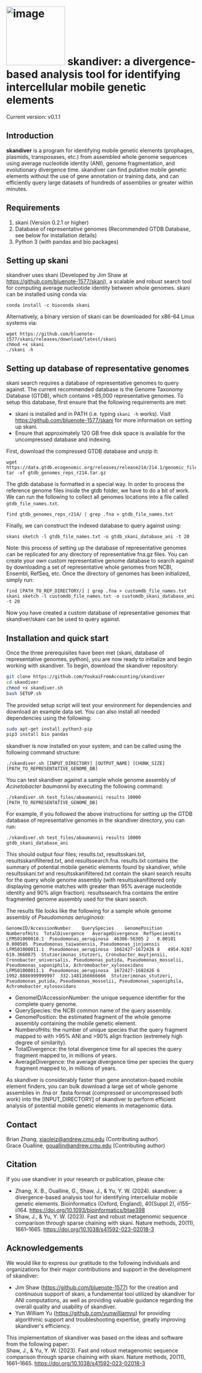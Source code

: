 # <img width="156" alt="image" src="https://github.com/YoukaiFromAccounting/skandiver/assets/14861442/9871ada2-692b-4cf3-9228-9f8c930134bf">  skandiver: a divergence-based analysis tool for identifying intercellular mobile genetic elements 

Current version: v0.1.1 

## Introduction
**skandiver** is a program for identifying mobile genetic elements (prophages, plasmids, transposases, etc.) from assembled whole genome sequences using average nucleotide identity (ANI), genome fragmentation, and evolutionary divergence time. skandiver can find putative mobile genetic elements without the use of gene annotation or training data, and can efficiently query large datasets of hundreds of assemblies or greater within minutes. 

## Requirements 
1. skani (Version 0.2.1 or higher)
2. Database of representative genomes (Recommended GTDB Database, see below for installation details)
3. Python 3 (with pandas and bio packages)

## Setting up skani
skandiver uses skani (Developed by Jim Shaw at https://github.com/bluenote-1577/skani), a scalable and robust search tool for computing average nucleotide identity between whole genomes. skani can be installed using conda via:
```
conda install -c bioconda skani
```
Alternatively, a binary version of skani can be downloaded for x86-64 Linux systems via:
```
wget https://github.com/bluenote-1577/skani/releases/download/latest/skani
chmod +x skani
./skani -h
```

## Setting up database of representative genomes
skani search requires a database of representative genomes to query against. The current recommended database is the Genome Taxonomy Database (GTDB), which contains >85,000 representative genomes. 
To setup this database, first ensure that the following requirements are met: 
* skani is installed and in PATH (i.e. typing ```skani -h``` works). Visit https://github.com/bluenote-1577/skani for more information on setting up skani.
* Ensure that approximately 120 GB free disk space is available for the uncompressed database and indexing.

First, download the compressed GTDB database and unzip it:
```
wget
https://data.gtdb.ecogenomic.org/releases/release214/214.1/genomic_files_reps/gtdb_genomes_reps_r214.tar.gz
tar -xf gtdb_genomes_reps_r214.tar.gz
```

The gtdb database is formatted in a special way. In order to process the reference genome files inside the gtdb folder, we have to do a bit of work. We can run the following to collect all genomes locations into a file called ```gtdb_file_names.txt```.
```
find gtdb_genomes_reps_r214/ | grep .fna > gtdb_file_names.txt
```

Finally, we can construct the indexed database to query against using:
```
skani sketch -l gtdb_file_names.txt -o gtdb_skani_database_ani -t 20
```

Note: this process of setting up the database of representative genomes can be replicated for any directory of representative fna.gz files. You can create your own custom representative genome database to search against by downloading a set of representative whole genomes from NCBI, Ensembl, RefSeq, etc. Once the directory of genomes has been initialized, simply run:
```
find [PATH_TO_REP_DIRECTORY/] | grep .fna > customdb_file_names.txt
skani sketch -l customdb_file_names.txt -o customdb_skani_database_ani -t 20
```
Now you have created a custom database of representative genomes that skandiver/skani can be used to query against. 


## Installation and quick start
Once the three prerequisites have been met (skani, database of representative genomes, python), you are now ready to initialize and begin working with skandiver. To begin, download the skandiver repository: 
```sh
git clone https://github.com/YoukaiFromAccounting/skandiver
cd skandiver
chmod +x skandiver.sh
bash SETUP.sh
```

The provided setup script will test your environment for dependencies and download an example data set. You can also install all needed dependencies using the following: 
```sh
sudo apt-get install python3-pip
pip3 install bio pandas
```
skandiver is now installed on your system, and can be called using the following command structure:
```
./skandiver.sh [INPUT_DIRECTORY] [OUTPUT_NAME] [CHUNK_SIZE] [PATH_TO_REPRESENTATIVE_GENOME_DB]
```

You can test skandiver against a sample whole genome assembly of _Acinetobacter baumannii_ by executing the following command: 
```
./skandiver.sh test_files/abaumannii results 10000 [PATH_TO_REPRESENTATIVE_GENOME_DB]
```
For example, if you followed the above instructions for setting up the GTDB database of representative genomes in the skandiver directory, you can run:
```
./skandiver.sh test_files/abaumannii results 10000 gtdb_skani_database_ani
```
This should output four files; results.txt, resultsskani.txt, resultsskanifiltered.txt, and resultssearch.fna. results.txt contains the summary of potential mobile genetic elements found by skandiver, while resultsskani.txt and resultsskanifiltered.txt contain the skani search results for the query whole genome assembly (with resultsskanifiltered only displaying genome matches with greater than 95% average nucleotide identity and 90% align fraction). resultssearch.fna contains the entire fragmented genome assembly used for the skani search. 

The results file looks like the following for a sample whole genome assembly of _Pseudomonas aeruginosa_:
```
GenomeID/AccessionNumber	QuerySpecies	GenomePosition	NumberofHits  TotalDivergence	AverageDivergence  RefSpeciesHits
LFMS01000010.1	Pseudomonas_aeruginosa	46306-56305	2	0.00101	0.000505  Pseudomonas_taiwanensis, Pseudomonas_jinjuensis
LFMS01000011.1	Pseudomonas_aeruginosa	1662427-1672426	8	4954.9287	619.3660875  Stutzerimonas_stutzeri, Cronobacter_muytjensii, Cronobacter_universalis, Pseudomonas_putida, Pseudomonas_mosselii, Pseudomonas_saponiphila, Achromobacter_xylosoxidans
LFMS01000011.1	Pseudomonas_aeruginosa	1672427-1682426	6	1992.8886999999997	332.1481166666666  Stutzerimonas_stutzeri, Pseudomonas_putida, Pseudomonas_mosselii, Pseudomonas_saponiphila, Achromobacter_xylosoxidans

```
* GenomeID/AccessionNumber: the unique sequence identifier for the complete query genome.
* QuerySpecies: the NCBI common name of the query assembly.
* GenomePosition: the estimated fragment of the whole genome assembly containing the mobile genetic element.
* NumberofHits: the number of unique species that the query fragment mapped to with >95% ANI and >90% align fraction (extremely high degree of similarity).
* TotalDivergence: the total divergence time for all species the query fragment mapped to, in millions of years.
* AverageDivergence: the average divergence time per species the query fragment mapped to, in millions of years.

As skandiver is considerably faster than gene annotation-based mobile element finders, you can bulk download a large set of whole genome assemblies in .fna or .fasta format (compressed or uncompressed both work) into the [INPUT_DIRECTORY] of skandiver to perform efficient analysis of potential mobile genetic elements in metagenomic data.

## Contact
  Brian Zhang, xiaoleiz@andrew.cmu.edu (Contributing author)  
  Grace Oualline, gouallin@andrew.cmu.edu (Contributing author)

## Citation
If you use skandiver in your research or publication, please cite:

* Zhang, X. B., Oualline, G., Shaw, J., & Yu, Y. W. (2024). skandiver: a divergence-based analysis tool for identifying intercellular mobile genetic elements. Bioinformatics (Oxford, England), 40(Suppl 2), ii155–ii164. https://doi.org/10.1093/bioinformatics/btae398
* Shaw, J., & Yu, Y. W. (2023). Fast and robust metagenomic sequence comparison through sparse chaining with skani. Nature methods, 20(11), 1661–1665. https://doi.org/10.1038/s41592-023-02018-3

## Acknowledgements
We would like to express our gratitude to the following individuals and organizations for their major contributions and support in the development of skandiver: 
* Jim Shaw (https://github.com/bluenote-1577) for the creation and continuous support of skani, a fundamental tool utilized by skandiver for ANI computations, as well as providing valuable guidance regarding the overall quality and usability of skandiver.
* Yun William Yu (https://github.com/yunwilliamyu) for providing algorithmic support and troubleshooting expertise, greatly improving skandiver's efficiency.

This implementation of skandiver was based on the ideas and software from the following paper:   
    Shaw, J., & Yu, Y. W. (2023). Fast and robust metagenomic sequence comparison through sparse chaining with skani. Nature methods, 20(11), 1661–1665. https://doi.org/10.1038/s41592-023-02018-3
